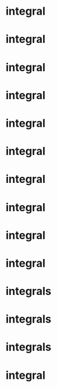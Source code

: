 # integral
# integral
# integral
# integral
# integral
# integral
# integral
# integral
# integral
# integral
# integrals
# integrals
# integrals
# integral
